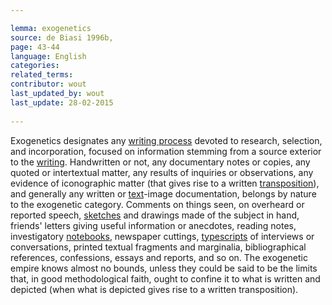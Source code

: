 ```yaml
---

lemma: exogenetics
source: de Biasi 1996b,
page: 43-44 
language: English
categories: 
related_terms: 
contributor: wout
last_updated_by: wout
last_update: 28-02-2015
        
---
```


Exogenetics designates any [writing process](writingProcess.html) devoted to research, selection, and incorporation, focused on information stemming from a source exterior to the [writing](writingProduct.html). Handwritten or not, any documentary notes or copies, any quoted or intertextual matter, any results of inquiries or observations, any evidence of iconographic matter (that gives rise to a written [transposition](transposition.html)), and generally any written or [text](text.html)-image documentation, belongs by nature to the exogenetic category. Comments on things seen, on overheard or reported speech, [sketches](sketch.html) and drawings made of the subject in hand, friends' letters giving useful information or anecdotes, reading notes, investigatory [notebooks](notebook.html), newspaper cuttings, [typescripts](typescript.html) of interviews or conversations, printed textual fragments and marginalia, bibliographical references, confessions, essays and reports, and so on. The exogenetic empire knows almost no bounds, unless they could be said to be the limits that, in good methodological faith, ought to confine it to what is written and depicted (when what is depicted gives rise to a written transposition).

